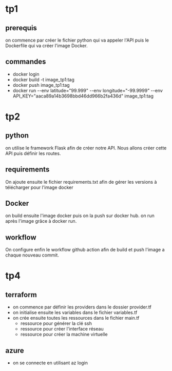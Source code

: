 # tp1

## prerequis
on commence par créer le fichier python qui va appeler l'API puis le Dockerfile qui va créer l'image Docker.

## commandes 
 - docker login
 - docker build -t image_tp1:tag
 - docker push image_tp1:tag
 - docker run --env latitude="99.999" --env longitude="-99.9999" --env API_KEY="aaca89a14b3698bbd46dd966b2fa436d" image_tp1:tag


# tp2 

## python
on utilise le framework Flask afin de créer notre API. Nous allons créer cette API puis définir les routes. 

## requirements
On ajoute ensuite le fichier requirements.txt afin de gérer les versions à télécharger pour l'image docker

## Docker 
on build ensuite l'image docker puis on la push sur docker hub. 
on run après l'image grâce à docker run. 

## workflow
On configure enfin le workflow github action afin de build et push l'image a chaque nouveau commit.


# tp4

## terraform 
- on commence par définir les providers dans le dossier provider.tf
- on initialise ensuite les variables dans le fichier variables.tf
- on crée ensuite toutes les ressources dans le fichier main.tf
   - ressource pour générer la clé ssh
   - ressource pour créer l'interface réseau
   - ressource pour créer la machine virtuelle

## azure
- on se connecte en utilisant az login
